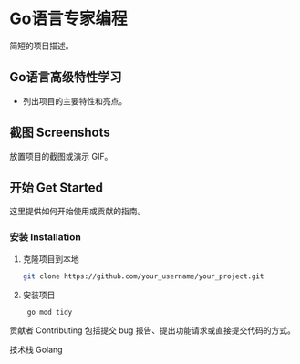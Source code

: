 # Go语言专家编程

简短的项目描述。

## Go语言高级特性学习

- 列出项目的主要特性和亮点。

## 截图 Screenshots

放置项目的截图或演示 GIF。

## 开始 Get Started

这里提供如何开始使用或贡献的指南。

### 安装 Installation

1. 克隆项目到本地
   ```sh
   git clone https://github.com/your_username/your_project.git
2. 安装项目
   ```
    go mod tidy
   ```
贡献者 Contributing
包括提交 bug 报告、提出功能请求或直接提交代码的方式。

技术栈
Golang